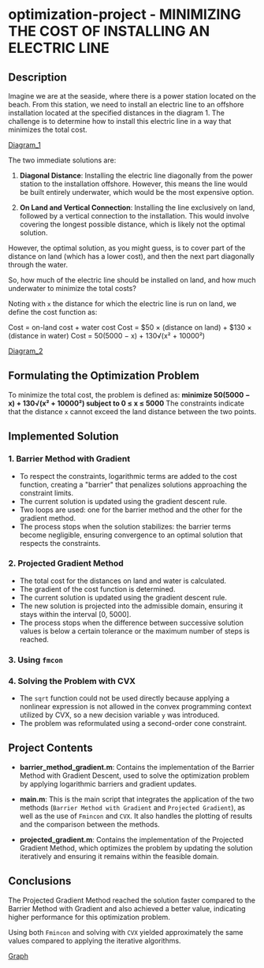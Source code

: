 # optimization-project - MINIMIZING THE COST OF INSTALLING AN ELECTRIC LINE

## Description
Imagine we are at the seaside, where there is a power station located on the beach. From this station, we need to install an electric line to an offshore installation located at the specified distances in the diagram 1. The challenge is to determine how to install this electric line in a way that minimizes the total cost.

[Diagram_1](link-to-your-image)

The two immediate solutions are:

1. **Diagonal Distance**: Installing the electric line diagonally from the power station to the installation offshore. However, this means the line would be built entirely underwater, which would be the most expensive option.

2. **On Land and Vertical Connection**: Installing the line exclusively on land, followed by a vertical connection to the installation. This would involve covering the longest possible distance, which is likely not the optimal solution.


However, the optimal solution, as you might guess, is to cover part of the distance on land (which has a lower cost), and then the next part diagonally through the water.

So, how much of the electric line should be installed on land, and how much underwater to minimize the total costs?

Noting with `x` the distance for which the electric line is run on land, we define the cost function as:

Cost = on-land cost + water cost
Cost = $50 × (distance on land) + $130 × (distance in water)
Cost = 50(5000 − x) + 130√(x² + 10000²)

[Diagram_2](link-to-your-image)

## Formulating the Optimization Problem

To minimize the total cost, the problem is defined as:
**minimize 50(5000 − x) + 130√(x² + 10000²) subject to 0 ≤ x ≤ 5000**
The constraints indicate that the distance `x` cannot exceed the land distance between the two points.

## Implemented Solution

### 1. Barrier Method with Gradient

- To respect the constraints, logarithmic terms are added to the cost function, creating a "barrier" that penalizes solutions approaching the constraint limits.
- The current solution is updated using the gradient descent rule.
- Two loops are used: one for the barrier method and the other for the gradient method.
- The process stops when the solution stabilizes: the barrier terms become negligible, ensuring convergence to an optimal solution that respects the constraints.

### 2. Projected Gradient Method

- The total cost for the distances on land and water is calculated.
- The gradient of the cost function is determined.
- The current solution is updated using the gradient descent rule.
- The new solution is projected into the admissible domain, ensuring it stays within the interval [0, 5000].
- The process stops when the difference between successive solution values is below a certain tolerance or the maximum number of steps is reached.


### 3. Using `fmcon`

### 4. Solving the Problem with CVX

- The `sqrt` function could not be used directly because applying a nonlinear expression is not allowed in the convex programming context utilized by CVX, so a new decision variable `y` was introduced.
- The problem was reformulated using a second-order cone constraint.

## Project Contents

- **barrier_method_gradient.m**: Contains the implementation of the Barrier Method with Gradient Descent, used to solve the optimization problem by applying logarithmic barriers and gradient updates.

- **main.m**: This is the main script that integrates the application of the two methods (`Barrier Method with Gradient` and `Projected Gradient`), as well as the use of `Fmincon` and `CVX`. It also handles the plotting of results and the comparison between the methods.

- **projected_gradient.m**: Contains the implementation of the Projected Gradient Method, which optimizes the problem by updating the solution iteratively and ensuring it remains within the feasible domain.

## Conclusions

The Projected Gradient Method reached the solution faster compared to the Barrier Method with Gradient and also achieved a better value, indicating higher performance for this optimization problem.

Using both `Fmincon` and solving with `CVX` yielded approximately the same values compared to applying the iterative algorithms.

[Graph](https://github.com/Grati29/optimization-project/edit/main/Results/Graphs.png)  



